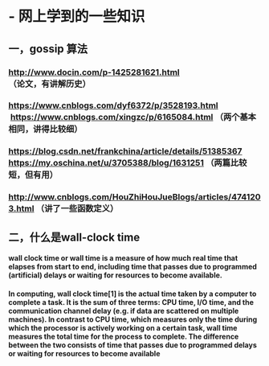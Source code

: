 # - 网上学到的一些知识
## 一，gossip 算法
### http://www.docin.com/p-1425281621.html （论文，有讲解历史）
### https://www.cnblogs.com/dyf6372/p/3528193.html  https://www.cnblogs.com/xingzc/p/6165084.html （两个基本相同，讲得比较细）
### https://blog.csdn.net/frankchina/article/details/51385367 https://my.oschina.net/u/3705388/blog/1631251 （两篇比较短，但有用）
### http://www.cnblogs.com/HouZhiHouJueBlogs/articles/4741203.html （讲了一些函数定义）
## 二，什么是wall-clock time
#### wall clock time or wall time is a measure of how much real time that elapses from start to end, including time that passes due to programmed (artificial) delays or waiting for resources to become available.
#### In computing, wall clock time[1] is the actual time taken by a computer to complete a task. It is the sum of three terms: CPU time, I/O time, and the communication channel delay (e.g. if data are scattered on multiple machines). In contrast to CPU time, which measures only the time during which the processor is actively working on a certain task, wall time measures the total time for the process to complete. The difference between the two consists of time that passes due to programmed delays or waiting for resources to become available



